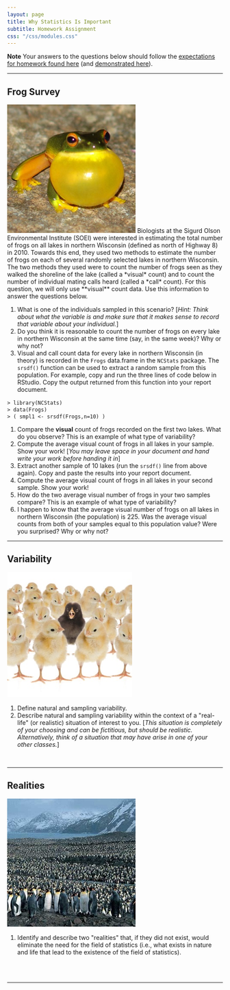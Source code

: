 ```yaml
---
layout: page
title: Why Statistics Is Important
subtitle: Homework Assignment
css: "/css/modules.css"
---
```


<div class="alert alert-info">
  <strong>Note</strong> Your answers to the questions below should follow the <a href="../../resources/hwformat">expectations for homework found here</a> (and <a href="../../resources/FAQ/FAQs/HWFormat_Example.pdf">demonstrated here</a>).
</div>

----

## Frog Survey
<img src="../zimgs/frog-croaking.jpg" alt="Frog Croaking" class="img-right">
Biologists at the Sigurd Olson Environmental Institute (SOEI) were interested in estimating the total number of frogs on all lakes in northern Wisconsin (defined as north of Highway 8) in 2010. Towards this end, they used two methods to estimate the number of frogs on each of several randomly selected lakes in northern Wisconsin. The two methods they used were to count the number of frogs seen as they walked the shoreline of the lake (called a *visual* count) and to count the number of individual mating calls heard (called a *call* count). For this question, we will only use **visual** count data. Use this information to answer the questions below.

1. What is one of the individuals sampled in this scenario? [*Hint: Think about what the variable is and make sure that it makes sense to record that variable about your individual.*]
1. Do you think it is reasonable to count the number of frogs on every lake in northern Wisconsin at the same time (say, in the same week)? Why or why not?
1. Visual and call count data for every lake in northern Wisconsin (in theory) is recorded in the `Frogs` data.frame in the `NCStats` package. The `srsdf()` function can be used to extract a random sample from this population. For example, copy and run the three lines of code below in RStudio. Copy the output returned from this function into your report document.

```
> library(NCStats)
> data(Frogs)
> ( smpl1 <- srsdf(Frogs,n=10) )
```

1. Compare the **visual** count of frogs recorded on the first two lakes. What do you observe? This is an example of what type of variability?
1. Compute the average visual count of frogs in all lakes in your sample. Show your work! [*You may leave space in your document and hand write your work before handing it in*]
1. Extract another sample of 10 lakes (run the `srsdf()` line from above again). Copy and paste the results into your report document.
1. Compute the average visual count of frogs in all lakes in your second sample. Show your work!
1. How do the two average visual number of frogs in your two samples compare? This is an example of what type of variability?
1. I happen to know that the average visual number of frogs on all lakes in northern Wisconsin (the population) is 225. Was the average visual counts from both of your samples equal to this population value? Were you surprised? Why or why not?


----

## Variability
<img src="../zimgs/variability.jpg" alt="Variability" class="img-right">

1. Define natural and sampling variability.
1. Describe natural and sampling variability within the context of a "real-life" (or realistic) situation of interest to you. [*This situation is completely of your choosing and can be fictitious, but should be realistic. Alternatively, think of a situation that may have arise in one of your other classes.*]

<br>

----

## Realities
<img src="../zimgs/penguin-population.jpg" alt="Population of Penguins" class="img-right">

1. Identify and describe two "realities" that, if they did not exist, would eliminate the need for the field of statistics (i.e., what exists in nature and life that lead to the existence of the field of statistics).

<br><br>

----

